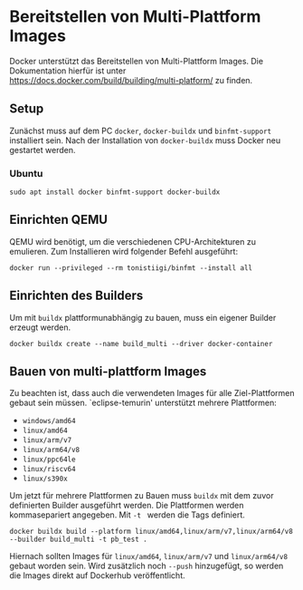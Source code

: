 # Bereitstellen von Multi-Plattform Images
Docker unterstützt das Bereitstellen von Multi-Plattform Images.
Die Dokumentation hierfür ist unter https://docs.docker.com/build/building/multi-platform/ zu finden.

## Setup
Zunächst muss auf dem PC `docker`, `docker-buildx` und `binfmt-support `installiert sein. Nach der Installation von `docker-buildx` muss Docker neu gestartet werden.

### Ubuntu
`sudo apt install docker binfmt-support docker-buildx`

## Einrichten QEMU
QEMU wird benötigt, um die verschiedenen CPU-Architekturen zu emulieren.
Zum Installieren wird folgender Befehl ausgeführt:

`docker run --privileged --rm tonistiigi/binfmt --install all`

## Einrichten des Builders
Um mit `buildx` plattformunabhängig zu bauen, muss ein eigener Builder erzeugt werden.

`docker buildx create --name build_multi --driver docker-container`

## Bauen von multi-plattform Images
Zu beachten ist, dass auch die verwendeten Images für alle Ziel-Plattformen gebaut sein müssen. `eclipse-temurin' unterstützt mehrere Plattformen:
- `windows/amd64`
- `linux/amd64`
- `linux/arm/v7`
- `linux/arm64/v8`
- `linux/ppc64le`
- `linux/riscv64`
- `linux/s390x`

Um jetzt für mehrere Plattformen zu Bauen muss `buildx` mit dem zuvor definierten Builder ausgeführt werden. Die Plattformen werden kommasepariert angegeben. Mit `-t ` werden die Tags definiert.

`docker buildx build --platform linux/amd64,linux/arm/v7,linux/arm64/v8 --builder build_multi -t pb_test .`

Hiernach sollten Images für `linux/amd64`, `linux/arm/v7` und `linux/arm64/v8` gebaut worden sein. Wird zusätzlich noch `--push` hinzugefügt, so werden die Images direkt auf Dockerhub veröffentlicht.